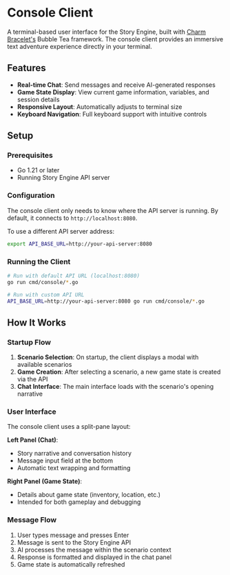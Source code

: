 # Console Client

A terminal-based user interface for the Story Engine, built with [Charm Bracelet's](https://charm.sh/) Bubble Tea framework. The console client provides an immersive text adventure experience directly in your terminal.

## Features

- **Real-time Chat**: Send messages and receive AI-generated responses
- **Game State Display**: View current game information, variables, and session details
- **Responsive Layout**: Automatically adjusts to terminal size
- **Keyboard Navigation**: Full keyboard support with intuitive controls

## Setup

### Prerequisites

- Go 1.21 or later
- Running Story Engine API server

### Configuration

The console client only needs to know where the API server is running. By default, it connects to `http://localhost:8080`.

To use a different API server address:

```bash
export API_BASE_URL=http://your-api-server:8080
```

### Running the Client

```bash
# Run with default API URL (localhost:8080)
go run cmd/console/*.go

# Run with custom API URL
API_BASE_URL=http://your-api-server:8080 go run cmd/console/*.go
```

## How It Works

### Startup Flow

1. **Scenario Selection**: On startup, the client displays a modal with available scenarios
2. **Game Creation**: After selecting a scenario, a new game state is created via the API
3. **Chat Interface**: The main interface loads with the scenario's opening narrative

### User Interface

The console client uses a split-pane layout:

**Left Panel (Chat)**:
- Story narrative and conversation history
- Message input field at the bottom
- Automatic text wrapping and formatting

**Right Panel (Game State)**:
- Details about game state (inventory, location, etc.)
- Intended for both gameplay and debugging

### Message Flow

1. User types message and presses Enter
2. Message is sent to the Story Engine API
3. AI processes the message within the scenario context
4. Response is formatted and displayed in the chat panel
5. Game state is automatically refreshed